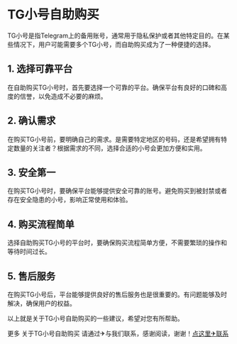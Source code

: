# TG小号自助购买

TG小号是指Telegram上的备用账号，通常用于隐私保护或者其他特定目的。在某些情况下，用户可能需要多个TG小号，而自助购买成为了一种便捷的选择。

## 1. 选择可靠平台
在自助购买TG小号时，首先要选择一个可靠的平台。确保平台有良好的口碑和高度的信誉，以免造成不必要的麻烦。

## 2. 确认需求
在购买TG小号前，要明确自己的需求。是需要特定地区的号码，还是希望拥有特定数量的关注者？根据需求的不同，选择合适的小号会更加方便和实用。

## 3. 安全第一
在购买TG小号时，要确保平台能够提供安全可靠的账号。避免购买到被封禁或者存在安全隐患的小号，影响正常使用和体验。

## 4. 购买流程简单
选择自助购买TG小号的平台时，要确保购买流程简单方便，不需要繁琐的操作和等待时间过长。

## 5. 售后服务
在购买TG小号后，平台能够提供良好的售后服务也是很重要的。有问题能够及时解决，确保用户的权益。

以上就是关于TG小号自助购买的一些建议，希望对您有所帮助。

更多 关于TG小号自助购买 请通过✈与我们联系，感谢阅读，谢谢！[点这里✈联系](https://111.k02.cc)